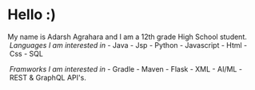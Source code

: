 
<link rel="stylesheet" href="https://cdn.jsdelivr.net/gh/devicons/devicon@v2.15.1/devicon.min.css">

# Hello   :)
My name is Adarsh Agrahara and I am a 12th grade High School student. 
&nbsp;*Languages I am interested in*
-&nbsp;Java
-&nbsp;Jsp
-&nbsp;Python
-&nbsp;Javascript
-&nbsp;Html
-&nbsp;Css
-&nbsp;SQL

&nbsp;*Framworks I am interested in*
-&nbsp;Gradle
-&nbsp;Maven
-&nbsp;Flask
-&nbsp;XML
-&nbsp;AI/ML 
-&nbsp;REST & GraphQL API's.





